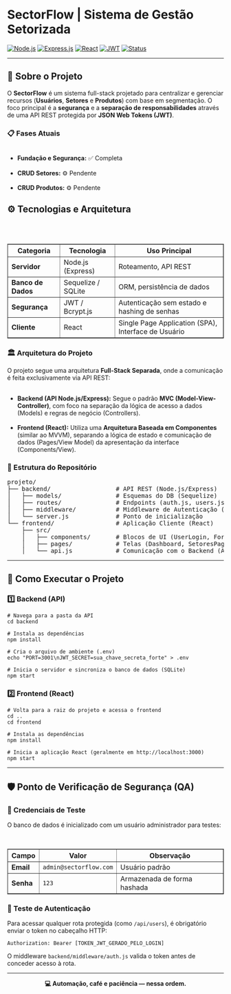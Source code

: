 <h1>SectorFlow | Sistema de Gestão Setorizada</h1>

<p>

[![Node.js](https://img.shields.io/badge/Node.js-339933?style=for-the-badge&logo=nodedotjs&logoColor=white)](https://nodejs.org/)
[![Express.js](https://img.shields.io/badge/Express.js-000000?style=for-the-badge&logo=express&logoColor=white)](https://expressjs.com/)
[![React](https://img.shields.io/badge/React-61DAFB?style=for-the-badge&logo=react&logoColor=black)](https://reactjs.org/)
[![JWT](https://img.shields.io/badge/JWT-black?style=for-the-badge&logo=json-web-tokens&logoColor=white)](https://jwt.io/)
[![Status](https://img.shields.io/badge/Status-Desenvolvimento-blue?style=for-the-badge)](/status)

</p>

<hr>

<h2>🎯 Sobre o Projeto</h2>

<p>
O <strong>SectorFlow</strong> é um sistema full-stack projetado para centralizar e gerenciar recursos (<strong>Usuários</strong>, <strong>Setores</strong> e <strong>Produtos</strong>) com base em segmentação.
O foco principal é a <strong>segurança</strong> e a <strong>separação de responsabilidades</strong> através de uma API REST protegida por <strong>JSON Web Tokens (JWT)</strong>.
</p>

<h3>📋 Fases Atuais</h3>
<ul>
  <li><strong>Fundação e Segurança:</strong> ✅ Completa</li>
  <li><strong>CRUD Setores:</strong> ⚙️ Pendente</li>
  <li><strong>CRUD Produtos:</strong> ⚙️ Pendente</li>
</ul
<hr>
<h2>⚙️ Tecnologias e Arquitetura</h2>

<table border="1" cellpadding="8" cellspacing="0">
  <thead>
    <tr>
      <th>Categoria</th>
      <th>Tecnologia</th>
      <th>Uso Principal</th>
    </tr>
  </thead>
  <tbody>
    <tr>
      <td><strong>Servidor</strong></td>
      <td>Node.js (Express)</td>
      <td>Roteamento, API REST</td>
    </tr>
    <tr>
      <td><strong>Banco de Dados</strong></td>
      <td>Sequelize / SQLite</td>
      <td>ORM, persistência de dados</td>
    </tr>
    <tr>
      <td><strong>Segurança</strong></td>
      <td>JWT / Bcrypt.js</td>
      <td>Autenticação sem estado e hashing de senhas</td>
    </tr>
    <tr>
      <td><strong>Cliente</strong></td>
      <td>React</td>
      <td>Single Page Application (SPA), Interface de Usuário</td>
    </tr>
  </tbody>
</table>

<h3>🏛️ Arquitetura do Projeto</h3>
<p>
O projeto segue uma arquitetura <strong>Full-Stack Separada</strong>, onde a comunicação é feita exclusivamente via API REST:
</p>
<ul>
  <li><strong>Backend (API Node.js/Express):</strong> Segue o padrão <strong>MVC (Model-View-Controller)</strong>, com foco na separação da lógica de acesso a dados (Models) e regras de negócio (Controllers).</li>
  <li><strong>Frontend (React):</strong> Utiliza uma <strong>Arquitetura Baseada em Componentes</strong> (similar ao MVVM), separando a lógica de estado e comunicação de dados (Pages/View Model) da apresentação da interface (Components/View).</li>
</ul>

<h3>📁 Estrutura do Repositório</h3>

<pre>
projeto/
├── backend/                  # API REST (Node.js/Express)
│   ├── models/               # Esquemas do DB (Sequelize)
│   ├── routes/               # Endpoints (auth.js, users.js, etc.)
│   ├── middleware/           # Middleware de Autenticação (auth.js)
│   └── server.js             # Ponto de inicialização
└── frontend/                 # Aplicação Cliente (React)
    ├── src/
    │   ├── components/       # Blocos de UI (UserLogin, Forms, Lists)
    │   ├── pages/            # Telas (Dashboard, SetoresPage, etc.)
    │   └── api.js            # Comunicação com o Backend (Axios)
</pre>

<hr>

<h2>🚀 Como Executar o Projeto</h2>

<h3>1️⃣ Backend (API)</h3>

<pre><code># Navega para a pasta da API
cd backend

# Instala as dependências
npm install

# Cria o arquivo de ambiente (.env)
echo "PORT=3001\nJWT_SECRET=sua_chave_secreta_forte" > .env

# Inicia o servidor e sincroniza o banco de dados (SQLite)
npm start
</code></pre>

<h3>2️⃣ Frontend (React)</h3>

<pre><code># Volta para a raiz do projeto e acessa o frontend
cd ..
cd frontend

# Instala as dependências
npm install

# Inicia a aplicação React (geralmente em http://localhost:3000)
npm start
</code></pre>

<hr>

<h2>🛡️ Ponto de Verificação de Segurança (QA)</h2>

<h3>🔐 Credenciais de Teste</h3>

<p>O banco de dados é inicializado com um usuário administrador para testes:</p>

<table border="1" cellpadding="8" cellspacing="0">
  <thead>
    <tr>
      <th>Campo</th>
      <th>Valor</th>
      <th>Observação</th>
    </tr>
  </thead>
  <tbody>
    <tr>
      <td><strong>Email</strong></td>
      <td><code>admin@sectorflow.com</code></td>
      <td>Usuário padrão</td>
    </tr>
    <tr>
      <td><strong>Senha</strong></td>
      <td><code>123</code></td>
      <td>Armazenada de forma hashada</td>
    </tr>
  </tbody>
</table>

<h3>🧠 Teste de Autenticação</h3>

<p>Para acessar qualquer rota protegida (como <code>/api/users</code>), é obrigatório enviar o token no cabeçalho HTTP:</p>

<pre><code>Authorization: Bearer [TOKEN_JWT_GERADO_PELO_LOGIN]</code></pre>

<p>O middleware <code>backend/middleware/auth.js</code> valida o token antes de conceder acesso à rota.</p>

<hr>

<p align="center">
<strong>💻 Automação, café e paciência — nessa ordem.</strong>
</p>
